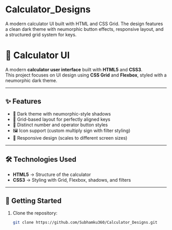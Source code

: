 # Calculator_Designs
A modern calculator UI built with HTML and CSS Grid. The design features a clean dark theme with neumorphic button effects, responsive layout, and a structured grid system for keys.

# 🧮 Calculator UI

A modern **calculator user interface** built with **HTML5** and **CSS3**.  
This project focuses on UI design using **CSS Grid** and **Flexbox**, styled with a neumorphic dark theme.

---

## ✨ Features
- 🎨 Dark theme with neumorphic-style shadows  
- 📐 Grid-based layout for perfectly aligned keys  
- 🔢 Distinct number and operator button styles  
- 🖼️ Icon support (custom multiply sign with filter styling)  
- 📱 Responsive design (scales to different screen sizes)  

---

## 🛠️ Technologies Used
- **HTML5** → Structure of the calculator  
- **CSS3** → Styling with Grid, Flexbox, shadows, and filters  

---

## 🚀 Getting Started

1. Clone the repository:
   ```bash
   git clone https://github.com/Subhamku360/Calculator_Designs.git
